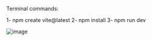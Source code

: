 Terminal commands:

1- npm create vite@latest
2- npm install
3- npm run dev

![image](https://github.com/user-attachments/assets/b6fd50de-c8ab-47b9-9fb6-ca80bb2a379b)

